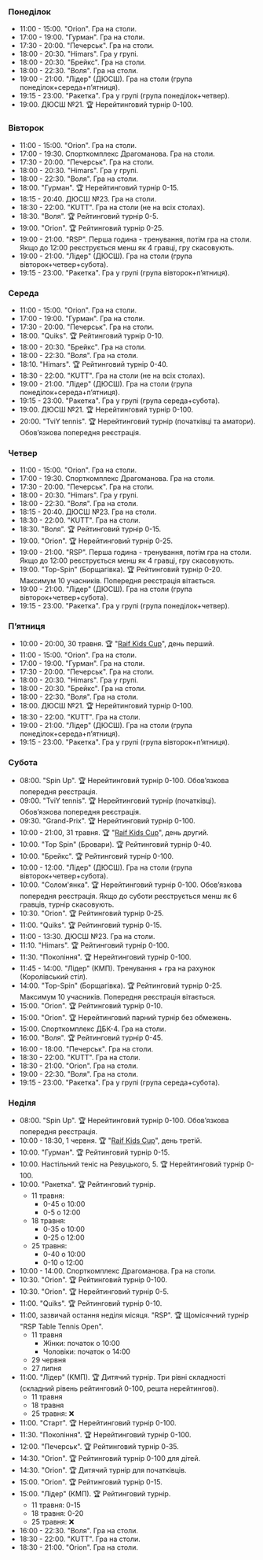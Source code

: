 ﻿
<h3 id="monday">Понеділок</h3>

* 11:00 - 15:00. "Orion". Гра на столи.
* 17:00 - 19:00. "Гурман". Гра на столи.
* 17:30 - 20:00. "Печерськ". Гра на столи.
* 18:00 - 20:30. "Himars". Гра у групі.
* 18:00 - 20:30. "Брейкс". Гра на столи.
* 18:00 - 22:30. "Воля". Гра на столи.
* 19:00 - 21:00. "Лідер" (ДЮСШ). Гра на столи (група понеділок+середа+пʼятниця).
* 19:15 - 23:00. "Ракетка". Гра у групі (група понеділок+четвер).
* 19:00. ДЮСШ №21. 🏆 Нерейтинговий турнір 0-100.

<h3 id="tuesday">Вівторок</h3>

* 11:00 - 15:00. "Orion". Гра на столи.
* 17:00 - 19:30. Спорткомплекс Драгоманова. Гра на столи.
* 17:30 - 20:00. "Печерськ". Гра на столи.
* 18:00 - 20:30. "Himars". Гра у групі.
* 18:00 - 22:30. "Воля". Гра на столи.
* 18:00. "Гурман". 🏆 Нерейтинговий турнір 0-15.
* 18:15 - 20:40. ДЮСШ №23. Гра на столи.
* 18:30 - 22:00. "KUTT". Гра на столи (не на всіх столах).
* 18:30. "Воля". 🏆 Рейтинговий турнір 0-5.
* 19:00. "Orion". 🏆 Рейтинговий турнір 0-25.
* 19:00 - 21:00. "RSP". Перша година - тренування, потім гра на столи. Якщо до 12:00 реєструється менш як 4 гравці, гру скасовують. 
* 19:00 - 21:00. "Лідер" (ДЮСШ). Гра на столи (група вівторок+четвер+субота).
* 19:15 - 23:00. "Ракетка". Гра у групі (група вівторок+пʼятниця).

<h3 id="wednesday">Середа</h3>

* 11:00 - 15:00. "Orion". Гра на столи.
* 17:00 - 19:00. "Гурман". Гра на столи.
* 17:30 - 20:00. "Печерськ". Гра на столи.
* 18:00. "Quiks". 🏆 Рейтинговий турнір 0-10.
* 18:00 - 20:30. "Брейкс". Гра на столи.
* 18:00 - 22:30. "Воля". Гра на столи.
* 18:10. "Himars". 🏆 Рейтинговий турнір 0-40.
* 18:30 - 22:00. "KUTT". Гра на столи (не на всіх столах).
* 19:00 - 21:00. "Лідер" (ДЮСШ). Гра на столи (група понеділок+середа+пʼятниця).
* 19:15 - 23:00. "Ракетка". Гра у групі (група середа+субота).
* 19:00. ДЮСШ №21. 🏆 Нерейтинговий турнір 0-100.
* 20:00. "TviY tennis". 🏆 Нерейтинговий турнір (початківці та аматори). Обовʼязкова попередня реєстрація.

<h3 id="thursday">Четвер</h3>

* 11:00 - 15:00. "Orion". Гра на столи.
* 17:00 - 19:30. Спорткомплекс Драгоманова. Гра на столи.
* 17:30 - 20:00. "Печерськ". Гра на столи.
* 18:00 - 20:30. "Himars". Гра у групі.
* 18:00 - 22:30. "Воля". Гра на столи.
* 18:15 - 20:40. ДЮСШ №23. Гра на столи.
* 18:30 - 22:00. "KUTT". Гра на столи.
* 18:30. "Воля". 🏆 Рейтинговий турнір 0-15.
* 19:00. "Orion". 🏆 Нерейтинговий турнір 0-25.
* 19:00 - 21:00. "RSP". Перша година - тренування, потім гра на столи. Якщо до 12:00 реєструється менш як 4 гравці, гру скасовують.
* 19:00. "Top-Spin" (Борщагівка). 🏆 Рейтинговий турнір 0-20. Максимум 10 учасників. Попередня реєстрація вітається.
* 19:00 - 21:00. "Лідер" (ДЮСШ). Гра на столи (група вівторок+четвер+субота).
* 19:15 - 23:00. "Ракетка". Гра у групі (група понеділок+четвер).

<h3 id="friday">Пʼятниця</h3>

* 10:00 - 20:00, 30 травня. 🏆 "<a href="assets/temp/Raif-Kids-Cup.pdf">Raif Kids Cup</a>", день перший.
* 11:00 - 15:00. "Orion". Гра на столи.
* 17:00 - 19:00. "Гурман". Гра на столи.
* 17:30 - 20:00. "Печерськ". Гра на столи.
* 18:00 - 20:30. "Himars". Гра у групі.
* 18:00 - 20:30. "Брейкс". Гра на столи.
* 18:00 - 22:30. "Воля". Гра на столи.
* 18:00. ДЮСШ №21. 🏆 Нерейтинговий турнір 0-100.
* 18:30 - 22:00. "KUTT". Гра на столи.
* 19:00 - 21:00. "Лідер" (ДЮСШ). Гра на столи (група понеділок+середа+пʼятниця).
* 19:15 - 23:00. "Ракетка". Гра у групі (група вівторок+пʼятниця).

<h3 id="saturday">Субота</h3>

* 08:00. "Spin Up". 🏆 Нерейтинговий турнір 0-100. Обовʼязкова попередня реєстрація.
* 09:00. "TviY tennis". 🏆 Нерейтинговий турнір (початківці). Обовʼязкова попередня реєстрація.
* 09:30. "Grand-Prix". 🏆 Нерейтинговий турнір 0-100.
* 10:00 - 21:00, 31 травня. 🏆 "<a href="assets/temp/Raif-Kids-Cup.pdf">Raif Kids Cup</a>", день другий.
* 10:00. "Top Spin" (Бровари). 🏆 Рейтинговий турнір 0-40.
* 10:00. "Брейкс". 🏆 Рейтинговий турнір 0-100.
* 10:00 - 12:00. "Лідер" (ДЮСШ). Гра на столи (група вівторок+четвер+субота).
* 10:00. "Солом'янка". 🏆 Нерейтинговий турнір 0-100. Обовʼязкова попередня реєстрація. Якщо до суботи реєструється менш як 6 гравців, турнір скасовують.
* 10:30. "Orion". 🏆 Рейтинговий турнір 0-25.
* 11:00. "Quiks". 🏆 Рейтинговий турнір 0-15.
* 11:00 - 13:30. ДЮСШ №23. Гра на столи.
* 11:10. "Himars". 🏆 Рейтинговий турнір 0-100.
* 11:30. "Покоління". 🏆 Нерейтинговий турнір 0-100.
* 11:45 - 14:00. "Лідер" (КМП). Тренування + гра на рахунок (Королівський стіл).
* 14:00. "Top-Spin" (Борщагівка). 🏆 Рейтинговий турнір 0-25. Максимум 10 учасників. Попередня реєстрація вітається.
* 15:00. "Orion". 🏆 Рейтинговий турнір 0-10.
* 15:00. "Orion". 🏆 Нерейтинговий парний турнір без обмежень.
* 15:00. Спорткомплекс ДБК-4. Гра на столи.
* 16:00. "Воля". 🏆 Рейтинговий турнір 0-45.
* 16:00 - 18:00. "Печерськ". Гра на столи.
* 18:30 - 22:00. "KUTT". Гра на столи.
* 18:30 - 21:00. "Orion". Гра на столи.
* 19:00 - 22:30. "Воля". Гра на столи.
* 19:15 - 23:00. "Ракетка". Гра у групі (група середа+субота).

<h3 id="sunday">Неділя</h3>

* 08:00. "Spin Up". 🏆 Нерейтинговий турнір 0-100. Обовʼязкова попередня реєстрація.
* 10:00 - 18:30, 1 червня. 🏆 "<a href="assets/temp/Raif-Kids-Cup.pdf">Raif Kids Cup</a>", день третій.
* 10:00. "Гурман". 🏆 Рейтинговий турнір 0-15.
* 10:00. Настільний теніс на Ревуцького, 5. 🏆 Нерейтинговий турнір 0-100.
* 10:00. "Ракетка". 🏆 Рейтинговий турнір.
  * 11 травня:
    * 0-45 о 10:00
    * 0-5 о 12:00
  * 18 травня:
    * 0-35 о 10:00
    * 0-25 о 12:00
  * 25 травня:
    * 0-40 о 10:00
    * 0-10 о 12:00
* 10:00 - 14:00. Спорткомплекс Драгоманова. Гра на столи.
* 10:30. "Orion". 🏆 Рейтинговий турнір 0-100.
* 10:30. "Orion". 🏆 Нерейтинговий турнір 0-5.
* 11:00. "Quiks". 🏆 Рейтинговий турнір 0-10.
* 11:00, зазвичай остання неділя місяця. "RSP". 🏆 Щомісячний турнір "RSP Table Tennis Open".
  * 11 травня
    * Жінки: початок о 10:00
    * Чоловіки: початок о 14:00
  * 29 червня
  * 27 липня
* 11:00. "Лідер" (КМП). 🏆 Дитячий турнір. Три рівні складності (складний рівень рейтинговий 0-100, решта нерейтингові).
  * 11 травня
  * 18 травня
  * 25 травня: ❌
* 11:00. "Старт". 🏆 Нерейтинговий турнір 0-100.
* 11:30. "Покоління". 🏆 Нерейтинговий турнір 0-100.
* 12:00. "Печерськ". 🏆 Рейтинговий турнір 0-35.
* 14:30. "Orion". 🏆 Рейтинговий турнір 0-100 для дітей.
* 14:30. "Orion". 🏆 Дитячий турнір для початківців.
* 15:00. "Orion". 🏆 Рейтинговий турнір 0-15.
* 15:00. "Лідер" (КМП). 🏆 Рейтинговий турнір.
  * 11 травня: 0-15
  * 18 травня: 0-20
  * 25 травня: ❌
* 16:00 - 22:30. "Воля". Гра на столи.
* 18:30 - 22:00. "KUTT". Гра на столи.
* 18:30 - 21:00. "Orion". Гра на столи.
